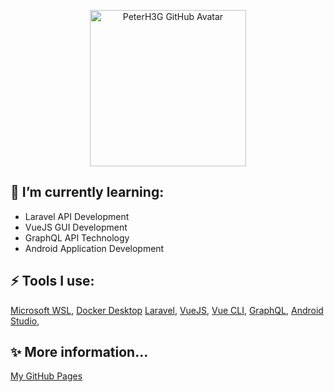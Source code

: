 <p align="center">
    <img width="250" src="https://avatars.githubusercontent.com/u/500234?s=400&u=623c6fa100138e5e8e681a959b0d7c8decbba90e&v=4" alt="PeterH3G GitHub Avatar" />
</p>

## 🌱 I’m currently learning:
* Laravel API Development
* VueJS GUI Development
* GraphQL API Technology
* Android Application Development

## ⚡ Tools I use:
[Microsoft WSL](https://docs.microsoft.com/en-us/windows/wsl/install-win10/),
[Docker Desktop](https://www.docker.com/products/docker-desktop/)
[Laravel](https://laravel.com/),
[VueJS](https://vuejs.org/),
[Vue CLI](https://cli.vuejs.org/),
[GraphQL](https://graphql.org/),
[Android Studio](https://developer.android.com/studio/?authuser=1/),

## ✨ More information...
[My GitHub Pages](https://peterh3g.github.io/pages/)

<!--
**PeterH3G/peterh3g** is a ✨ _special_ ✨ repository because its `README.md` (this file) appears on your GitHub profile.

Here are some ideas to get you started:

- 🔭 I’m currently working on ...
- 🌱 I’m currently learning ...
- 👯 I’m looking to collaborate on ...
- 🤔 I’m looking for help with ...
- 💬 Ask me about ...
- 📫 How to reach me: ...
- 😄 Pronouns: ...
- ⚡ Fun fact: ...
-->
